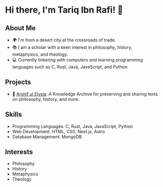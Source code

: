 # Hi there, I'm Tariq Ibn Rafi! 👋

## About Me
- 🌍 I'm from a desert city at the crossroads of trade.
- 📚 I am a scholar with a keen interest in philosophy, history, metaphysics, and theology.
- 💻 Currently tinkering with computers and learning programming languages such as C, Rust, Java, JavaScript, and Python.

## Projects
- 🌟 [Arshif ul Elysia](link-to-your-repo): A Knowledge Archive for preserving and sharing texts on philosophy, history, and more.

## Skills
- Programming Languages: C, Rust, Java, JavaScript, Python
- Web Development: HTML, CSS, Next.js, Astro
- Database Management: MongoDB

## Interests
- Philosophy
- History
- Metaphysics
- Theology
